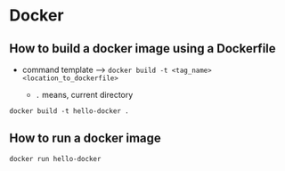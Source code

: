 # Docker

## How to build a docker image using a Dockerfile

- command template --> `docker build -t <tag_name> <location_to_dockerfile>`

  - `.` means, current directory

```
docker build -t hello-docker .
```

## How to run a docker image

```
docker run hello-docker
```
